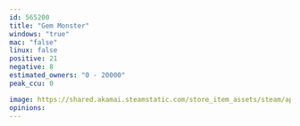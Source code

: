 ```yaml
---
id: 565200
title: "Gem Monster"
windows: "true"
mac: "false"
linux: false
positive: 21
negative: 8
estimated_owners: "0 - 20000"
peak_ccu: 0

image: https://shared.akamai.steamstatic.com/store_item_assets/steam/apps/565200/header.jpg?t=1482233609
opinions:
---
```

